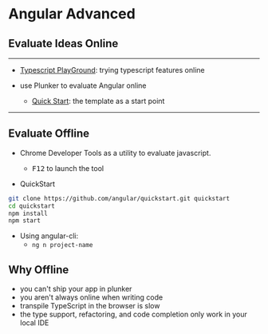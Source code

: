 <!-- .slide: data-background="./slide/images/background.jpg" -->
<!-- .slide: id="evaluate-ideas" -->

# Angular Advanced

## Evaluate Ideas Online

---

* [Typescript PlayGround](http://www.typescriptlang.org/play/index.html): trying typescript features online

* use Plunker to evaluate Angular online

  * [Quick Start](https://embed.plnkr.co/?show=preview&show=app%2Fapp.component.ts): the template as a start point

---

## Evaluate Offline

* Chrome Developer Tools as a utility to evaluate javascript.
  * <kbd>F12</kbd> to launch the tool

* QuickStart

```bash
git clone https://github.com/angular/quickstart.git quickstart
cd quickstart
npm install
npm start
```

* Using angular-cli:
  * `ng n project-name`

## Why Offline

* you can't ship your app in plunker
* you aren't always online when writing code
* transpile TypeScript in the browser is slow
* the type support, refactoring, and code completion only work in your local IDE